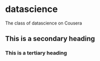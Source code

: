 # datascience
The class of datascience on Cousera

## This is a secondary heading
### This is a tertiary heading
